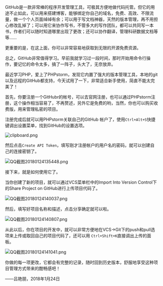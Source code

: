GitHub是一款非常棒的程序开发管理工具，可极其方便地做代码托管。但它的用途不止如此，可以用来搭建博客，能够绑定你自己的域名，免费、高效、不限流量，做一个个人页面绰绰有余；可以用于写文档神器，天然的版本管理，再不用担心修改乱掉了；可以用它来协作写书，不管多大的写作团队，都可以共同写一本书，作者们可以随时知道哪里出现了更改；还可以协作翻译，管理科研数据文档等等……

更重要的是，在这上面，你可以非常容易地获取到无限的开源免费资源。

总之，GitHub非常值得学习。早前我就学习过一段时间，那时开始用命令行操作，要记忆的命令太多，搞了一阵子，头大了，无奈放弃。

最近学习PHP，爱上了PHPstorm，发现它内置了强大的版本管理工具，本地的git以及远程的GitHub都支持，今天试用了一下，非常适合新手使用，简直不能太完美了！

首先，你要注册一个GitHubr的帐号，可以去官网注册，也可以通过PHPstorm注册，这个操作相当容易了，不再赘述，另外它是免费的哟，当然，你也可以购买收费版，用来管理私密的项目。

注册完成后就可以用PHPstorm关联自己的GitHub 帐户了，使用`Ctrl+Alt+S`快捷键调出设置菜单，找到GitHub的设置选项。

![clipboard.png](https://steemitimages.com/DQmYT4hnawXrGyW23cy8bDk4tUFPYQargaYveuPj356mMsY/clipboard.png)

然后点击`Create API Token`，填写刚才注册帐户的用户名的密码，就可以创建自己的连接密钥了。

![QQ截图20180124135448.png](https://steemitimages.com/DQmSx78hHAiUTB6TjWAuNykp56BLmsQPb89QEbmxSHK4v6d/QQ%E6%88%AA%E5%9B%BE20180124135448.png)

接下来，就是如何使用它了。

当你创建了新的项目，就可以通过VCS菜单栏中的Import Into Version Control下的Share Project on GitHub进行上传项目代码了。

![QQ截图20180124140037.png](https://steemitimages.com/DQmXb2vnGZNbhBEkWy1LqxsvvVNxeCtPGFHuTcrxHLmFezk/QQ%E6%88%AA%E5%9B%BE20180124140037.png)

然后，填写好项目名称和描述，点击分享确定就可以啦。

![QQ截图20180124140807.png](https://steemitimages.com/DQmT39WMpU79Q9Y1vJEYzxN9joCzyGLsD6sF5QHF25bvPhC/QQ%E6%88%AA%E5%9B%BE20180124140807.png)

从此以后，你在项目的开发中，就可以非常方便地在VCS→Git下的push和pull选项来上传或取回自己的项目代码了，还可以用 `Ctrl+Shift+K`直接调出上传的面板。

![QQ截图20180124141041.png](https://steemitimages.com/DQmNqoxzQJDwGS1sDxYDMqMNPifwoLQoVJ237nHHcBMEjoD/QQ%E6%88%AA%E5%9B%BE20180124141041.png)

你做的每一项更改，它都会有完整的记录，随时回到历史版本，舒服地享受这种项目管理方式带来的酣畅感吧！

——吕艳朋，2018年1月24日
